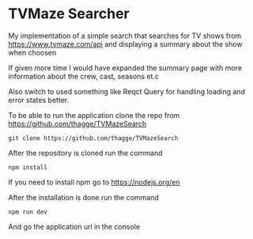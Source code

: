 # TVMaze Searcher

My implementation of a simple search that searches for TV shows from https://www.tvmaze.com/api and displaying a summary about the show when choosen

If given more time I would have expanded the summary page with more information about the crew, cast, seasons et.c

Also switch to used something like Reqct Query for handling loading and error states better.

To be able to run the application clone the repo from https://github.com/thagge/TVMazeSearch

```
git clone https://github.com/thagge/TVMazeSearch
```

After the repository is cloned run the command

```
npm install
```

If you need to install npm go to https://nodejs.org/en

After the installation is done run the command

```
npm run dev
```

And go the application url in the console

